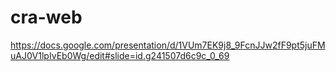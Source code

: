 # cra-web
https://docs.google.com/presentation/d/1VUm7EK9j8_9FcnJJw2fF9pt5juFMuAJ0V1lpIvEb0Wg/edit#slide=id.g241507d6c9c_0_69
